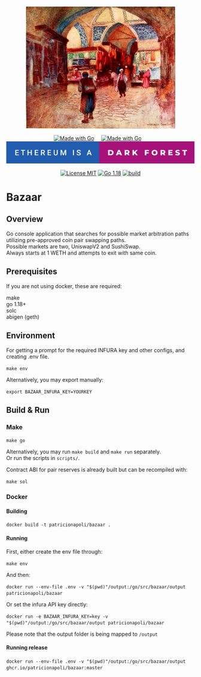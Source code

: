 
<p align="center">
    <img alt="Grand Bazaar" src="assets/bazaar.jpg" width="400px"/>
</p>

<div align="center">

  <a style="margin-right:15px" href="#"><img src="https://forthebadge.com/images/badges/made-with-go.svg" alt="Made with Go"/></a>
  <a style="margin-right:15px" href="#"><img src="https://forthebadge.com/images/badges/powered-by-black-magic.svg" alt="Made with Go"/></a>
  <a href="https://www.paradigm.xyz/2020/08/ethereum-is-a-dark-forest"><img src="assets/dark-forest.svg" alt="Ethereum is a dark forest"/></a>


  <a href="https://opensource.org/licenses/MIT"><img src="https://img.shields.io/badge/License-MIT-brightgreen.svg" alt="License MIT"/></a>
  <a href="https://opensource.org/licenses/MIT"><img src="https://img.shields.io/badge/go-1.18-blue.svg" alt="Go 1.18"/></a>
  <a href="https://github.com/PatricioNapoli/bazaar/actions/workflows/build.yml"><img src="https://github.com/PatricioNapoli/bazaar/actions/workflows/build.yml/badge.svg" alt="build"/></a>

</div>


# Bazaar

## Overview

Go console application that searches for possible market arbitration paths utilizing pre-approved coin pair swapping paths.  
Possible markets are two, UniswapV2 and SushiSwap.  
Always starts at 1 WETH and attempts to exit with same coin.

## Prerequisites

If you are not using docker, these are required:  

make  
go 1.18+  
solc  
abigen (geth)  

## Environment

For getting a prompt for the required INFURA key and other configs, and creating .env file.  

`make env`  

Alternatively, you may export manually:  

`export BAZAAR_INFURA_KEY=YOURKEY`

## Build & Run

### Make

`make go`  

Alternatively, you may run `make build` and `make run` separately.  
Or run the scripts in `scripts/`.  

Contract ABI for pair reserves is already built but can be recompiled with:  

`make sol`

### Docker

#### Building

`docker build -t patricionapoli/bazaar .` 

#### Running 

First, either create the env file through:

`make env`  

And then:  

`docker run --env-file .env -v "$(pwd)"/output:/go/src/bazaar/output patricionapoli/bazaar`  

Or set the infura API key directly:  

`docker run -e BAZAAR_INFURA_KEY=key -v "$(pwd)"/output:/go/src/bazaar/output patricionapoli/bazaar`  

Please note that the output folder is being mapped to `/output`

#### Running release

`docker run --env-file .env -v "$(pwd)"/output:/go/src/bazaar/output ghcr.io/patricionapoli/bazaar:master`